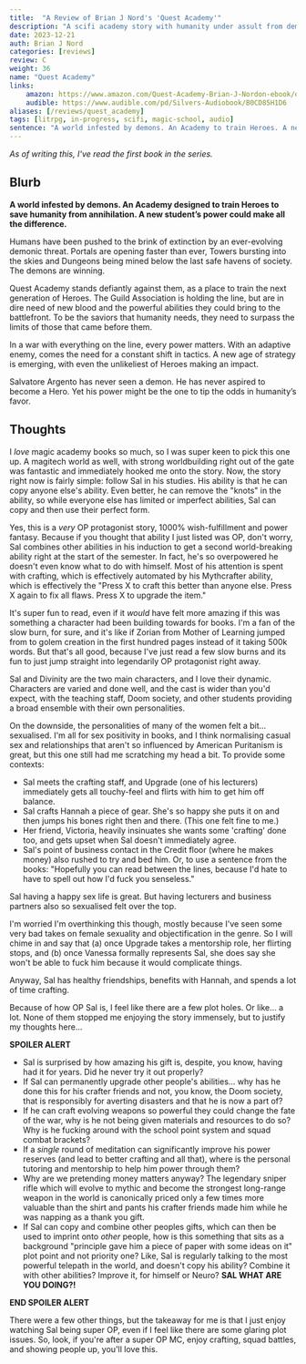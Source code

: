 ```yaml
---
title:  "A Review of Brian J Nord's 'Quest Academy'"
description: "A scifi academy story with humanity under assult from demons, featuring a very overpowered protagonist."
date: 2023-12-21
auth: Brian J Nord
categories: [reviews]
review: C
weight: 36
name: "Quest Academy"
links:
    amazon: https://www.amazon.com/Quest-Academy-Brian-J-Nordon-ebook/dp/B0C8BPJCTP
    audible: https://www.audible.com/pd/Silvers-Audiobook/B0CD85H1D6
aliases: [/reviews/quest_academy]
tags: [litrpg, in-progress, scifi, magic-school, audio]
sentence: "A world infested by demons. An Academy to train Heroes. A new student’s power could make all the difference."
---
```


*As of writing this, I've read the first book in the series.*

## Blurb


**A world infested by demons. An Academy designed to train Heroes to save humanity from annihilation. A new student’s power could make all the difference.**

Humans have been pushed to the brink of extinction by an ever-evolving demonic threat. Portals are opening faster than ever, Towers bursting into the skies and Dungeons being mined below the last safe havens of society. The demons are winning.

Quest Academy stands defiantly against them, as a place to train the next generation of Heroes. The Guild Association is holding the line, but are in dire need of new blood and the powerful abilities they could bring to the battlefront. To be the saviors that humanity needs, they need to surpass the limits of those that came before them.

In a war with everything on the line, every power matters. With an adaptive enemy, comes the need for a constant shift in tactics. A new age of strategy is emerging, with even the unlikeliest of Heroes making an impact.

Salvatore Argento has never seen a demon. He has never aspired to become a Hero. Yet his power might be the one to tip the odds in humanity’s favor. 

## Thoughts

I *love* magic academy books so much, so I was super keen to pick this one up. A magitech world as well, with strong worldbuilding right out of the gate was fantastic and immediately hooked me onto the story. Now, the story right now is fairly simple: follow Sal in his studies. His ability is that he can copy anyone else's ability. Even better, he can remove the "knots" in the ability, so while everyone else has limited or imperfect abilities, Sal can copy and then use their perfect form.

Yes, this is a *very* OP protagonist story, 1000% wish-fulfillment and power fantasy. Because if you thought that ability I just listed was OP, don't worry, Sal combines other abilities in his induction to get a second world-breaking ability right at the start of the semester. In fact, he's so overpowered he doesn't even know what to do with himself. Most of his attention is spent with crafting, which is effectively automated by his Mythcrafter ability, which is effectively the "Press X to craft this better than anyone else. Press X again to fix all flaws. Press X to upgrade the item."

It's super fun to read, even if it *would* have felt more amazing if this was something a character had been building towards for books. I'm a fan of the slow burn, for sure, and it's like if Zorian from Mother of Learning jumped from to golem creation in the first hundred pages instead of it taking 500k words. But that's all good, because I've just read a few slow burns and its fun to just jump straight into legendarily OP protagonist right away.

Sal and Divinity are the two main characters, and I love their dynamic. Characters are varied and done well, and the cast is wider than you'd expect, with the teaching staff, Doom society, and other students providing a broad ensemble with their own personalities.

On the downside, the personalities of many of the women felt a bit... sexualised. I'm all for sex positivity in books, and I think normalising casual sex and relationships that aren't so influenced by American Puritanism is great, but this one still had me scratching my head a bit. To provide some contexts:

* Sal meets the crafting staff, and Upgrade (one of his lecturers) immediately gets all touchy-feel and flirts with him to get him off balance.
* Sal crafts Hannah a piece of gear. She's so happy she puts it on and then jumps his bones right then and there. (This one felt fine to me.)
* Her friend, Victoria, heavily insinuates she wants some 'crafting' done too, and gets upset when Sal doesn't immediately agree.
* Sal's point of business contact in the Credit floor (where he makes money) also rushed to try and bed him. Or, to use a sentence from the books: "Hopefully you can read between the lines, because I'd hate to have to spell out how I'd fuck you senseless."

Sal having a happy sex life is great. But having lecturers and business partners also so sexualised felt over the top.

I'm worried I'm overthinking this though, mostly because I've seen some very bad takes on female sexuality and objectification in the genre. So I will chime in and say that (a) once Upgrade takes a mentorship role, her flirting stops, and (b) once Vanessa formally represents Sal, she does say she won't be able to fuck him because it would complicate things.

Anyway, Sal has healthy friendships, benefits with Hannah, and spends a lot of time crafting.

Because of how OP Sal is, I feel like there are a few plot holes. Or like... a lot. None of them stopped me enjoying the story immensely, but to justify my thoughts here...

**SPOILER ALERT**

* Sal is surprised by how amazing his gift is, despite, you know, having had it for years. Did he never try it out properly?
* If Sal can permanently upgrade other people's abilities... why has he done this for his crafter friends and not, you know, the Doom society, that is responsibly for averting disasters and that he is now a part of?
* If he can craft evolving weapons so powerful they could change the fate of the war, why is he not being given materials and resources to do so? Why is he fucking around with the school point system and squad combat brackets?
* If a *single* round of meditation can significantly improve his power reserves (and lead to better crafting and all that), where is the personal tutoring and mentorship to help him power through them?
* Why are we pretending money matters anyway? The legendary sniper rifle which will evolve to mythic and become the strongest long-range weapon in the world is canonically priced only a few times more valuable than the shirt and pants his crafter friends made him while he was napping as a thank you gift.
* If Sal can copy and combine other peoples gifts, which can then be used to imprint onto *other* people, how is this something that sits as a background "principle gave him a piece of paper with some ideas on it" plot point and not priority one? Like, Sal is regularly talking to the most powerful telepath in the world, and doesn't copy his ability? Combine it with other abilities? Improve it, for himself or Neuro? **SAL WHAT ARE YOU DOING?!**


**END SPOILER ALERT**

There were a few other things, but the takeaway for me is that I just enjoy watching Sal being super OP, even if I feel like there are some glaring plot issues. So, look, if you're after a super OP MC, enjoy crafting, squad battles, and showing people up, you'll love this.